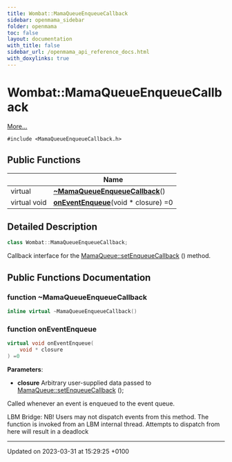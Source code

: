 ```yaml
---
title: Wombat::MamaQueueEnqueueCallback
sidebar: openmama_sidebar
folder: openmama
toc: false
layout: documentation
with_title: false
sidebar_url: /openmama_api_reference_docs.html
with_doxylinks: true
---
```


# Wombat::MamaQueueEnqueueCallback



 [More...](#detailed-description)


`#include <MamaQueueEnqueueCallback.h>`

## Public Functions

|                | Name           |
| -------------- | -------------- |
| virtual | **[~MamaQueueEnqueueCallback](classWombat_1_1MamaQueueEnqueueCallback.html#function-~mamaqueueenqueuecallback)**() |
| virtual void | **[onEventEnqueue](classWombat_1_1MamaQueueEnqueueCallback.html#function-oneventenqueue)**(void * closure) =0 |

## Detailed Description

```cpp
class Wombat::MamaQueueEnqueueCallback;
```


Callback interface for the [MamaQueue::setEnqueueCallback](classWombat_1_1MamaQueue.html#function-setenqueuecallback) () method. 

## Public Functions Documentation

### function ~MamaQueueEnqueueCallback

```cpp
inline virtual ~MamaQueueEnqueueCallback()
```


### function onEventEnqueue

```cpp
virtual void onEventEnqueue(
    void * closure
) =0
```


**Parameters**: 

  * **closure** Arbitrary user-supplied data passed to [MamaQueue::setEnqueueCallback](classWombat_1_1MamaQueue.html#function-setenqueuecallback) (); 


Called whenever an event is enqueued to the event queue.

LBM Bridge: NB! Users may not dispatch events from this method. The function is invoked from an LBM internal thread. Attempts to dispatch from here will result in a deadlock


-------------------------------

Updated on 2023-03-31 at 15:29:25 +0100